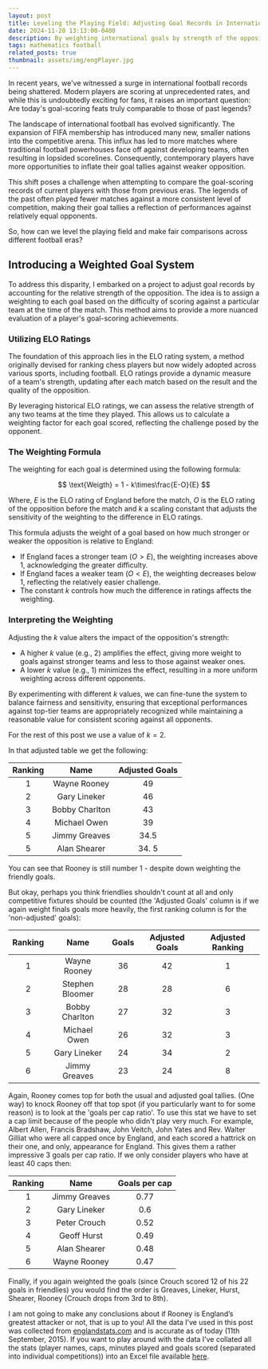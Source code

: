 ```yaml
---
layout: post
title: Leveling the Playing Field: Adjusting Goal Records in International Football
date: 2024-11-20 13:13:00-0400
description: By weighting international goals by strength of the opposition we can compare goal scoring prowess across the decades. 
tags: mathematics football
related_posts: true
thumbnail: assets/img/engPlayer.jpg
---
```


In recent years, we've witnessed a surge in international football records being shattered. Modern players are scoring at unprecedented rates, and while this is undoubtedly exciting for fans, it raises an important question: Are today's goal-scoring feats truly comparable to those of past legends?

The landscape of international football has evolved significantly. The expansion of FIFA membership has introduced many new, smaller nations into the competitive arena. This influx has led to more matches where traditional football powerhouses face off against developing teams, often resulting in lopsided scorelines. Consequently, contemporary players have more opportunities to inflate their goal tallies against weaker opposition.

This shift poses a challenge when attempting to compare the goal-scoring records of current players with those from previous eras. The legends of the past often played fewer matches against a more consistent level of competition, making their goal tallies a reflection of performances against relatively equal opponents.

So, how can we level the playing field and make fair comparisons across different football eras?

## Introducing a Weighted Goal System
To address this disparity, I embarked on a project to adjust goal records by accounting for the relative strength of the opposition. The idea is to assign a weighting to each goal based on the difficulty of scoring against a particular team at the time of the match. This method aims to provide a more nuanced evaluation of a player's goal-scoring achievements.

### Utilizing ELO Ratings
The foundation of this approach lies in the ELO rating system, a method originally devised for ranking chess players but now widely adopted across various sports, including football. ELO ratings provide a dynamic measure of a team's strength, updating after each match based on the result and the quality of the opposition.

By leveraging historical ELO ratings, we can assess the relative strength of any two teams at the time they played. This allows us to calculate a weighting factor for each goal scored, reflecting the challenge posed by the opponent.

### The Weighting Formula
The weighting for each goal is determined using the following formula:

$$
\text{Weigth} = 1 - k\times\frac{E-O}{E}
$$

Where, $E$ is the ELO rating of England before the match, $O$ is the ELO rating of the opposition before the match and $k$ a scaling constant that adjusts the sensitivity of the weighting to the difference in ELO ratings.

This formula adjusts the weight of a goal based on how much stronger or weaker the opposition is relative to England:

* If England faces a stronger team ($O > E$), the weighting increases above 1, acknowledging the greater difficulty.
* If England faces a weaker team ($O < E$), the weighting decreases below 1, reflecting the relatively easier challenge.
* The constant $k$ controls how much the difference in ratings affects the weighting.

### Interpreting the Weighting
Adjusting the $k$ value alters the impact of the opposition's strength:

* A higher $k$ value (e.g., 2) amplifies the effect, giving more weight to goals against stronger teams and less to those against weaker ones.
* A lower $k$ value (e.g., 1) minimizes the effect, resulting in a more uniform weighting across different opponents.

By experimenting with different $k$ values, we can fine-tune the system to balance fairness and sensitivity, ensuring that exceptional performances against top-tier teams are appropriately recognized while maintaining a reasonable value for consistent scoring against all opponents.

For the rest of this post we use a value of $k=2$.

In that adjusted table we get the following:

| Ranking |      Name      | Adjusted Goals |
| :-----: | :------------: | :------------: |
|    1    |  Wayne Rooney  |       49       |
|    2    |  Gary Lineker  |       46       |
|    3    | Bobby Charlton |       43       |
|    4    |  Michael Owen  |       39       |
|    5    | Jimmy Greaves  |      34.5      |
|    5    |  Alan Shearer  |     34. 5      |

You can see that Rooney is still number 1 - despite down weighting the friendly goals.

But okay, perhaps you think friendlies shouldn't count at all and only competitive fixtures should be counted (the 'Adjusted Goals' column is if we again weight finals goals more heavily, the first ranking column is for the 'non-adjusted' goals):

| Ranking |      Name       | Goals | Adjusted Goals | Adjusted Ranking |
| :-----: | :-------------: | :---: | :------------: | :--------------: |
|    1    |  Wayne Rooney   |  36   |       42       |        1         |
|    2    | Stephen Bloomer |  28   |       28       |        6         |
|    3    | Bobby Charlton  |  27   |       32       |        3         |
|    4    |  Michael Owen   |  26   |       32       |        3         |
|    5    |  Gary Lineker   |  24   |       34       |        2         |
|    6    |  Jimmy Greaves  |  23   |       24       |        8         |

Again, Rooney comes top for both the usual and adjusted goal tallies. (One way) to knock Rooney off that top spot (if you particularly want to for some reason) is to look at the 'goals per cap ratio'. To use this stat we have to set a cap limit because of the people who didn't play very much. For example, Albert Allen, Francis Bradshaw, John Veitch, John Yates and Rev. Walter Gilliat who were all capped once by England, and each scored a hattrick on their one, and only, appearance for England. This gives them a rather impressive 3 goals per cap ratio. If we only consider players who have at least 40 caps then:

| Ranking |     Name      | Goals per cap |
| :-----: | :-----------: | :-----------: |
|    1    | Jimmy Greaves |     0.77      |
|    2    | Gary Lineker  |      0.6      |
|    3    | Peter Crouch  |     0.52      |
|    4    |  Geoff Hurst  |     0.49      |
|    5    | Alan Shearer  |     0.48      |
|    6    | Wayne Rooney  |     0.47      |

Finally, if you again weighted the goals (since Crouch scored 12 of his 22 goals in friendlies) you would find the order is Greaves, Lineker, Hurst, Shearer, Rooney (Crouch drops from 3rd to 8th).

I am not going to make any conclusions about if Rooney is England’s greatest attacker or not, that is up to you! All the data I’ve used in this post was collected from [englandstats.com](https://www.englandstats.com/) and is accurate as of today (11th September, 2015). If you want to play around with the data I’ve collated all the stats (player names, caps, minutes played and goals scored (separated into individual competitions)) into an Excel file available [here](https://seanelvidge.github.io/assets/files/england_goal_data_2015_09_11.xlsx).


